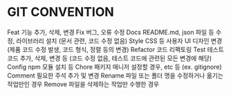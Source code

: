 # GIT CONVENTION
Feat	기능 추가, 삭제, 변경
Fix 	버그, 오류 수정
Docs	README.md, json 파일 등 수정, 라이브러리 설치 (문서 관련, 코드 수정 없음)
Style	CSS 등 사용자 UI 디자인 변경 (제품 코드 수정 발생, 코드 형식, 정렬 등의 변경)
Refactor	코드 리팩토링
Test	테스트 코드 추가, 삭제, 변경 등 (코드 수정 없음, 테스트 코드에 관련된 모든 변경에 해당)
Config	npm 모듈 설치 등
Chore	패키지 매니저 설정할 경우, etc 등 (ex. gitignore)
Comment	필요한 주석 추가 및 변경
Rename	파일 또는 폴더 명을 수정하거나 옮기는 작업만인 경우
Remove	파일을 삭제하는 작업만 수행한 경우
